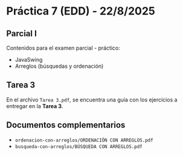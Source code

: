 # Práctica 7 (EDD) - 22/8/2025

## Parcial I

Contenidos para el examen parcial - práctico:
* JavaSwing
* Arreglos (búsquedas y ordenación)

## Tarea 3

En el archivo `Tarea 3.pdf`, se encuentra una guía con los ejercicios a entregar en la **Tarea 3**.

## Documentos complementarios

* `ordenacion-con-arreglos/ORDENACIÓN CON ARREGLOS.pdf`
* `busqueda-con-arreglos/BÚSQUEDA CON ARREGLOS.pdf`